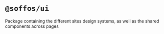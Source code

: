 # `@soffos/ui`

Package containing the different sites design systems, as well as the shared components across pages
